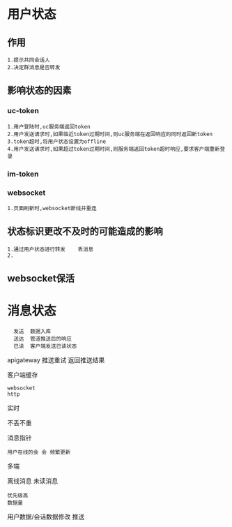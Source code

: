 
# 用户状态

## 作用

    1.提示共同会话人
    2.决定群消息是否转发
    
## 影响状态的因素    
  
### uc-token
  
    1.用户登陆时,uc服务端返回token
    2.用户发送请求时,如果临近token过期时间,则uc服务端在返回响应的同时返回新token    
    3.token超时,将用户状态设置为offline    
    4.用户发送请求时,如果超过token过期时间,则服务端返回token超时响应,要求客户端重新登录

### im-token

###  websocket
      
    1.页面刷新时,websocket断线并重连
      
      
## 状态标识更改不及时的可能造成的影响
      
    1.通过用户状态进行转发    丢消息   
    2.
      
## websocket保活


# 消息状态


      发送  数据入库
      送达  管道推送后的响应
      已读  客户端发送已读状态

apigateway 推送重试  返回推送结果


客户端缓存


       

    
    websocket
    http


实时

不丢不重


    
消息指针
    
    用户在线的会 会 频繁更新          

多端



离线消息
未读消息 

    优先级高
    数据量



用户数据/会话数据修改 推送

